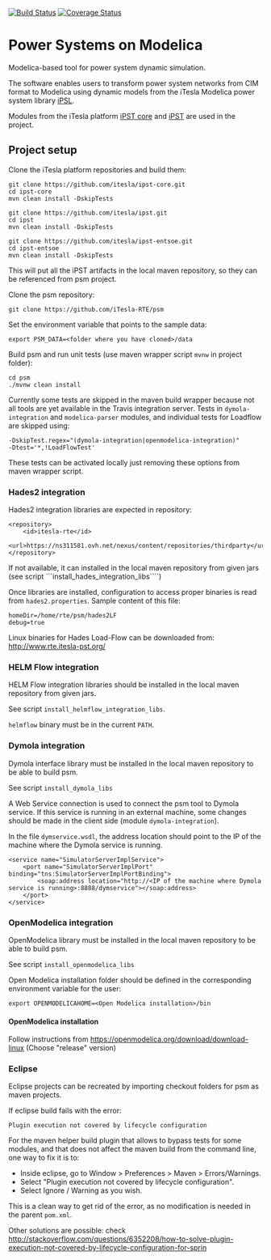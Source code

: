 [![Build Status](https://travis-ci.com/iTesla-RTE/psm.svg?token=9R2QPTT2RxGGn7SCGoBz&branch=master)](https://travis-ci.com/iTesla-RTE/psm)
[![Coverage Status](https://coveralls.io/repos/github/iTesla-RTE/psm/badge.svg?branch=master&t=FfZvS7)](https://coveralls.io/github/iTesla-RTE/psm?branch=master)

# Power Systems on Modelica

Modelica-based tool for power system dynamic simulation.

The software enables users to transform power system networks from CIM format to Modelica using dynamic models from the iTesla Modelica power system library [iPSL](https://github.com/itesla/ipsl). 

Modules from the iTesla platform [iPST core](https://github.com/itesla/ipst-core) and [iPST](https://github.com/itesla/ipst) are used in the project.
 
## Project setup

Clone the iTesla platform repositories and build them:

	git clone https://github.com/itesla/ipst-core.git
	cd ipst-core
	mvn clean install -DskipTests
	
	git clone https://github.com/itesla/ipst.git
	cd ipst
	mvn clean install -DskipTests

	git clone https://github.com/itesla/ipst-entsoe.git
	cd ipst-entsoe
	mvn clean install -DskipTests
	
This will put all the iPST artifacts in the local maven repository, so they can be referenced from psm project.

Clone the psm repository:

	git clone https://github.com/iTesla-RTE/psm
	
Set the environment variable that points to the sample data:

	export PSM_DATA=<folder where you have cloned>/data

Build psm and run unit tests (use maven wrapper script ```mvnw``` in project folder):

	cd psm
	./mvnw clean install

Currently some tests are skipped in the maven build wrapper because not all tools are yet available in the Travis integration server. Tests in `dymola-integration` and `modelica-parser` modules, and individual tests for Loadflow are skipped using:

	-DskipTest.regex="(dymola-integration|openmodelica-integration)"
	-Dtest='*,!LoadFlowTest'

These tests can be activated locally just removing these options from maven wrapper script.

### Hades2 integration

Hades2 integration libraries are expected in repository:

	<repository>
		<id>itesla-rte</id>
		<url>https://ns311581.ovh.net/nexus/content/repositories/thirdparty</url>
	</repository>

If not available, it can installed in the local maven repository from given jars (see script ```install_hades_integration_libs````)

Once libraries are installed, configuration to access proper binaries is read from ```hades2.properties```. Sample content of this file:

	homeDir=/home/rte/psm/hades2LF
	debug=true

Linux binaries for Hades Load-Flow can be downloaded from: http://www.rte.itesla-pst.org/

### HELM Flow integration

HELM Flow integration libraries should be installed in the local maven repository from given jars.

See script ```install_helmflow_integration_libs```.

```helmflow``` binary must be in the current ```PATH```.

### Dymola integration

Dymola interface library must be installed in the local maven repository to be able to build psm.

See script ```install_dymola_libs```

A Web Service connection is used to connect the psm tool to Dymola service. If this service is running in an external machine, some changes should be made in the client side (module ```dymola-integration```).

In the file ```dymservice.wsdl```, the address location should point to the IP of the machine where the Dymola service is running.

	<service name="SimulatorServerImplService">
		<port name="SimulatorServerImplPort" binding="tns:SimulatorServerImplPortBinding">
			<soap:address location="http://<IP of the machine where Dymola service is running>:8888/dymservice"></soap:address>
		</port>
	</service>
	
### OpenModelica integration

OpenModelica library must be installed in the local maven repository to be able to build psm.

See script ```install_openmodelica_libs```

Open Modelica installation folder should be defined in the corresponding environment variable for the user:

	export OPENMODELICAHOME=<Open Modelica installation>/bin

#### OpenModelica installation

Follow instructions from https://openmodelica.org/download/download-linux (Choose "release" version)

### Eclipse

Eclipse projects can be recreated by importing checkout folders for psm as maven projects.

If eclipse build fails with the error:

	Plugin execution not covered by lifecycle configuration

For the maven helper build plugin that allows to bypass tests for some modules, and that does not affect the maven build from the command line, one way to fix it is to:

  - Inside eclipse, go to Window > Preferences > Maven > Errors/Warnings.
  - Select "Plugin execution not covered by lifecycle configuration". 
  - Select Ignore / Warning as you wish.

This is a clean way to get rid of the error, as no modification is needed in the parent `pom.xml`.

Other solutions are possible: check http://stackoverflow.com/questions/6352208/how-to-solve-plugin-execution-not-covered-by-lifecycle-configuration-for-sprin
